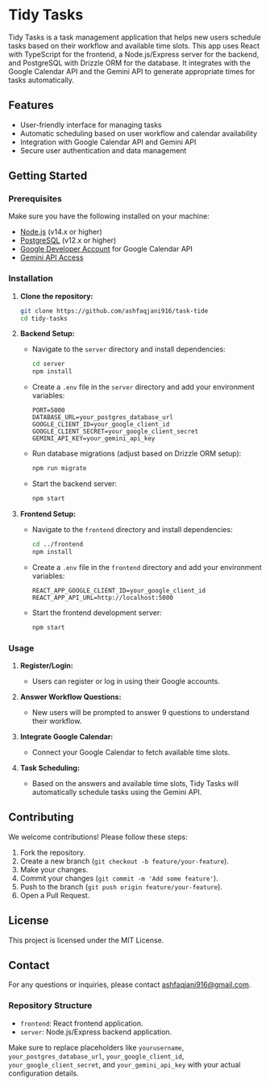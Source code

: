 # Tidy Tasks

Tidy Tasks is a task management application that helps new users schedule tasks based on their workflow and available time slots. This app uses React with TypeScript for the frontend, a Node.js/Express server for the backend, and PostgreSQL with Drizzle ORM for the database. It integrates with the Google Calendar API and the Gemini API to generate appropriate times for tasks automatically.

## Features

- User-friendly interface for managing tasks
- Automatic scheduling based on user workflow and calendar availability
- Integration with Google Calendar API and Gemini API
- Secure user authentication and data management

## Getting Started

### Prerequisites

Make sure you have the following installed on your machine:

- [Node.js](https://nodejs.org/) (v14.x or higher)
- [PostgreSQL](https://www.postgresql.org/) (v12.x or higher)
- [Google Developer Account](https://developers.google.com/) for Google Calendar API
- [Gemini API Access](https://gemini.com/)

### Installation

1. **Clone the repository:**
    ```bash
    git clone https://github.com/ashfaqjani916/task-tide
    cd tidy-tasks
    ```

2. **Backend Setup:**

    - Navigate to the `server` directory and install dependencies:
        ```bash
        cd server
        npm install
        ```

    - Create a `.env` file in the `server` directory and add your environment variables:
        ```env
        PORT=5000
        DATABASE_URL=your_postgres_database_url
        GOOGLE_CLIENT_ID=your_google_client_id
        GOOGLE_CLIENT_SECRET=your_google_client_secret
        GEMINI_API_KEY=your_gemini_api_key
        ```

    - Run database migrations (adjust based on Drizzle ORM setup):
        ```bash
        npm run migrate
        ```

    - Start the backend server:
        ```bash
        npm start
        ```

3. **Frontend Setup:**

    - Navigate to the `frontend` directory and install dependencies:
        ```bash
        cd ../frontend
        npm install
        ```

    - Create a `.env` file in the `frontend` directory and add your environment variables:
        ```env
        REACT_APP_GOOGLE_CLIENT_ID=your_google_client_id
        REACT_APP_API_URL=http://localhost:5000
        ```

    - Start the frontend development server:
        ```bash
        npm start
        ```

### Usage

1. **Register/Login:**
    - Users can register or log in using their Google accounts.

2. **Answer Workflow Questions:**
    - New users will be prompted to answer 9 questions to understand their workflow.

3. **Integrate Google Calendar:**
    - Connect your Google Calendar to fetch available time slots.

4. **Task Scheduling:**
    - Based on the answers and available time slots, Tidy Tasks will automatically schedule tasks using the Gemini API.

## Contributing

We welcome contributions! Please follow these steps:

1. Fork the repository.
2. Create a new branch (`git checkout -b feature/your-feature`).
3. Make your changes.
4. Commit your changes (`git commit -m 'Add some feature'`).
5. Push to the branch (`git push origin feature/your-feature`).
6. Open a Pull Request.

## License

This project is licensed under the MIT License.

## Contact

For any questions or inquiries, please contact [ashfaqjani916@gmail.com](mailto:yourname@yourdomain.com).

### Repository Structure

- `frontend`: React frontend application.
- `server`: Node.js/Express backend application.


Make sure to replace placeholders like `yourusername`, `your_postgres_database_url`, `your_google_client_id`, `your_google_client_secret`, and `your_gemini_api_key` with your actual configuration details.
